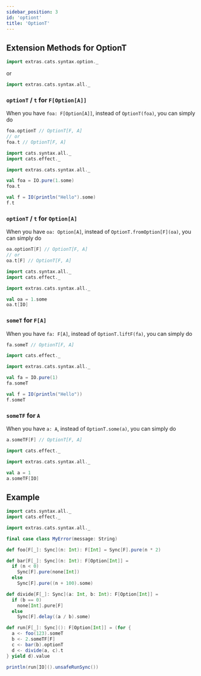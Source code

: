```yaml
---
sidebar_position: 3
id: 'optiont'
title: 'OptionT'
---
```


## Extension Methods for OptionT

```scala
import extras.cats.syntax.option._
```
or
```scala
import extras.cats.syntax.all._
```

### `optionT` / `t` for `F[Option[A]]`
When you have `foa: F[Option[A]]`, instead of `OptionT(foa)`, you can simply do
```scala
foa.optionT // OptionT[F, A]
// or
foa.t // OptionT[F, A]
```

```scala mdoc:reset-object
import cats.syntax.all._
import cats.effect._

import extras.cats.syntax.all._

val foa = IO.pure(1.some)
foa.t

val f = IO(println("Hello").some)
f.t
```


### `optionT` / `t` for `Option[A]`
When you have `oa: Option[A]`, instead of `OptionT.fromOption[F](oa)`, you can simply do
```scala
oa.optionT[F] // OptionT[F, A]
// or
oa.t[F] // OptionT[F, A]
```

```scala mdoc:reset-object
import cats.syntax.all._
import cats.effect._

import extras.cats.syntax.all._

val oa = 1.some
oa.t[IO]
```


### `someT` for `F[A]`
When you have `fa: F[A]`, instead of `OptionT.liftF(fa)`, you can simply do
```scala
fa.someT // OptionT[F, A]
```

```scala mdoc:reset-object
import cats.effect._

import extras.cats.syntax.all._

val fa = IO.pure(1)
fa.someT

val f = IO(println("Hello"))
f.someT
```


### `someTF` for `A`
When you have `a: A`, instead of `OptionT.some(a)`, you can simply do
```scala
a.someTF[F] // OptionT[F, A]
```

```scala mdoc:reset-object
import cats.effect._

import extras.cats.syntax.all._

val a = 1
a.someTF[IO]
```


## Example

```scala mdoc:reset-object
import cats.syntax.all._
import cats.effect._

import extras.cats.syntax.all._

final case class MyError(message: String)

def foo[F[_]: Sync](n: Int): F[Int] = Sync[F].pure(n * 2)

def bar[F[_]: Sync](n: Int): F[Option[Int]] =
  if (n < 0)
    Sync[F].pure(none[Int])
  else
    Sync[F].pure((n + 100).some)

def divide[F[_]: Sync](a: Int, b: Int): F[Option[Int]] =
  if (b == 0)
    none[Int].pure[F]
  else
    Sync[F].delay((a / b).some)

def run[F[_]: Sync](): F[Option[Int]] = (for {
  a <- foo(123).someT
  b <- 2.someTF[F]
  c <- bar(b).optionT
  d <- divide(a, c).t
} yield d).value

println(run[IO]().unsafeRunSync())

```
